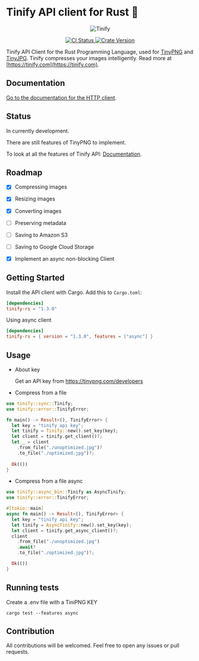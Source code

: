 # Tinify API client for Rust 🦀

<p align="center">
  <img src="https://tinypng.com/images/panda-happy.png" alt="Tinify"/>
</p>
</p>
<p align="center">
  <a href="https://github.com/Danieroner/tinify-rs/actions">
    <img alt="CI Status" src="https://github.com/Danieroner/tinify-rs/actions/workflows/ci.yml/badge.svg" />
  </a>
  <a href="https://crates.io/crates/tinify-rs">
    <img alt="Crate Version" src="https://img.shields.io/crates/v/tinify-rs.svg" />
  </a>
</p>

Tinify API Client for the Rust Programming Language, used for [TinyPNG](https://tinypng.com) and [TinyJPG](https://tinyjpg.com). Tinify compresses your images intelligently. Read more at [https://tinify.com](https://tinify.com).

## Documentation

[Go to the documentation for the HTTP client](https://tinypng.com/developers/reference).

## Status

In currently development.

There are still features of TinyPNG to implement.

To look at all the features of Tinify API: [Documentation](https://tinypng.com/developers/reference).

## Roadmap

 * [x] Compressing images
 * [x] Resizing images
 * [x] Converting images
 * [ ] Preserving metadata
 * [ ] Saving to Amazon S3
 * [ ] Saving to Google Cloud Storage
 * [x] Implement an async non-blocking Client


## Getting Started

Install the API client with Cargo. Add this to `Cargo.toml`:

```toml
[dependencies]
tinify-rs = "1.3.0"
```

Using async client

```toml
[dependencies]
tinify-rs = { version = "1.3.0", features = ["async"] }
```

## Usage

- About key

  Get an API key from  https://tinypng.com/developers

- Compress from a file
```rust
use tinify::sync::Tinify;
use tinify::error::TinifyError;

fn main() -> Result<(), TinifyError> {
  let key = "tinify api key";
  let tinify = Tinify::new().set_key(key);
  let client = tinify.get_client()?;
  let _ = client
    .from_file("./unoptimized.jpg")?
    .to_file("./optimized.jpg")?;
    
  Ok(())
}
```

- Compress from a file async
```rust
use tinify::async_bin::Tinify as AsyncTinify;
use tinify::error::TinifyError;

#[tokio::main]
async fn main() -> Result<(), TinifyError> {
  let key = "tinify api key";
  let tinify = AsyncTinify::new().set_key(key);
  let client = tinify.get_async_client()?;
  client
    .from_file("./unoptimized.jpg")
    .await?
    .to_file("./optimized.jpg")?;

  Ok(())
}
```

## Running tests

Create a .env file with a TiniPNG KEY

```
cargo test --features async
```

## Contribution

All contributions will be welcomed. Feel free to open any issues or pull requests.
